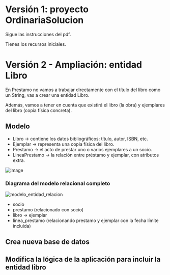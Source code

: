# Versión 1: proyecto OrdinariaSolucion
Sigue las instrucciones del pdf.

Tienes los recursos iniciales.

# Versión 2 - Ampliación: entidad Libro

En Prestamo no vamos a trabajar directamente con el título del libro como un String, vas a crear una entidad Libro.

Además, vamos a tener en cuenta que existirá el libro (la obra) y ejemplares del libro (copia física concreta).

## Modelo

- Libro → contiene los datos bibliográficos: título, autor, ISBN, etc.
- Ejemplar → representa una copia física del libro.
- Prestamo → el acto de prestar uno o varios ejemplares a un socio.
- LineaPrestamo → la relación entre préstamo y ejemplar, con atributos extra.

![image](https://github.com/user-attachments/assets/42ce6d23-0a53-4799-85d0-bb6b48921ee1)

### Diagrama del modelo relacional completo

![modelo_entidad_relacion](https://github.com/user-attachments/assets/1ecab6d4-b8e9-4cc4-99e3-c848ff9cc715)

- socio
- prestamo (relacionado con socio)
- libro → ejemplar
- linea_prestamo (relacionando prestamo y ejemplar con la fecha límite incluida)


## Crea nueva base de datos



## Modifica la lógica de la aplicación para incluir la entidad libro
